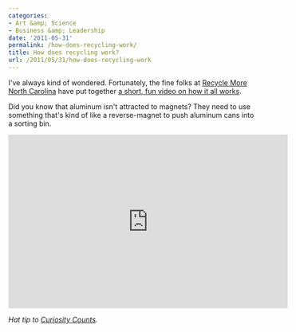 ```yaml
---
categories:
- Art &amp; Science
- Business &amp; Leadership
date: '2011-05-31'
permalink: /how-does-recycling-work/
title: How does recycling work?
url: /2011/05/31/how-does-recycling-work
---
```


I've always kind of wondered. Fortunately, the fine folks at <a href="http://recyclemorenc.org/">Recycle More North Carolina</a> have put together <a href="https://www.youtube.com/watch?v=7CFE5tD1CCI">a short, fun video on how it all works</a>.

Did you know that aluminum isn't attracted to magnets? They need to use something that's kind of like a reverse-magnet to push aluminum cans into a sorting bin.

<p align="center"><iframe width="560" height="349" src="https://www.youtube.com/embed/7CFE5tD1CCI?rel=0" frameborder="0" allowfullscreen></iframe></p>

<em>Hat tip to <a href="http://curiositycounts.com/post/5452095271/how-does-a-material-recovery-facility-mrf">Curiosity Counts</a>.</em>